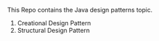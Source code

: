 This Repo contains the Java design patterns topic.

1) Creational Design Pattern
2) Structural Design Pattern
